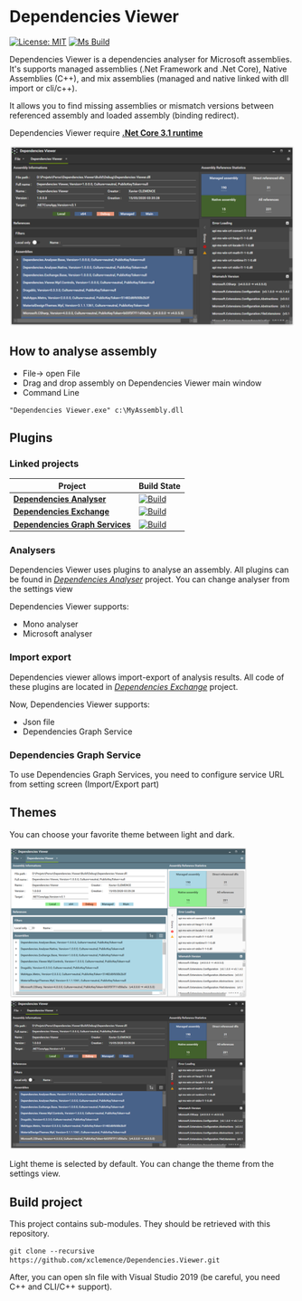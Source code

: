 # Dependencies Viewer

[![License: MIT](https://img.shields.io/badge/License-MIT-yellow.svg)](https://opensource.org/licenses/MIT)
[![Ms Build][github-actions-badge]][github-actions]

Dependencies Viewer is a dependencies analyser for Microsoft assemblies. It's supports managed assemblies (.Net Framework and .Net Core), Native Assemblies (C++), and mix assemblies (managed and native linked with dll import or cli/c++).

It allows you to find missing assemblies or mismatch versions between referenced assembly and loaded assembly (binding redirect).

Dependencies Viewer require [**.Net Core 3.1 runtime**](https://dotnet.microsoft.com/download/dotnet-core/3.1)

<img src="doc/images/viewer-dark.png"/>

## How to analyse assembly 
- File-> open File
- Drag and drop assembly on Dependencies Viewer main window
- Command Line 
```
"Dependencies Viewer.exe" c:\MyAssembly.dll
```

## Plugins

### Linked projects
|        Project                                        |                Build State                                | 
| ----------------------------------------------------- | --------------------------------------------------------- | 
| [**Dependencies Analyser**][analyser-url]             |      [![Build][analyser-badge]][analyser-url]             | 
| [**Dependencies Exchange**][exchange-url]             |      [![Build][exchange-badge]][exchange-url]             | 
| [**Dependencies Graph Services**][graph-service-url]  |      [![Build][graph-service-badge]][graph-service-url]   | 

### Analysers

Dependencies Viewer uses plugins to analyse an assembly. All plugins can be found in [*Dependencies Analyser*][analyser-url] project. You can change analyser from the settings view

Dependencies Viewer supports:
- Mono analyser
- Microsoft analyser

### Import export 

Dependencies viewer allows import-export of analysis results. All code of these plugins are located in [*Dependencies Exchange*][exchange-url] project.

Now, Dependencies Viewer supports:
- Json file
- Dependencies Graph Service

### Dependencies Graph Service

To use Dependencies Graph Services, you need to configure service URL from setting screen (Import/Export part)

## Themes
You can choose your favorite theme between light and dark.

<img src="doc/images/viewer-light.png" width="420"/>  <img src="doc/images/viewer-dark.png" width="420"/>

Light theme is selected by default. You can change the theme from the settings view.

## Build project

This project contains sub-modules. They should be retrieved with this repository.

```
git clone --recursive https://github.com/xclemence/Dependencies.Viewer.git
```

After, you can open sln file with Visual Studio 2019 (be careful, you need C++ and CLI/C++ support).

[github-actions]:                  https://github.com/xclemence/Dependencies.Viewer/actions
[github-actions-badge]:            https://github.com/xclemence/Dependencies.Viewer/workflows/Build/badge.svg?branch=master

[graph-service-url]:               https://github.com/xclemence/Dependencies-graph-services
[graph-service-badge]:             https://github.com/xclemence/Dependencies-graph-services/workflows/Build/badge.svg?branch=master

[analyser-badge]:                  https://github.com/xclemence/Dependencies.Viewer/workflows/Ms%20Build/badge.svg
[analyser-url]:                    https://github.com/xclemence/Dependencies.Viewer

[exchange-badge]:                   https://github.com/xclemence/Dependencies.Exchange/workflows/WPF%20.NET%20Core/badge.svg?branch=master
[exchange-url]:                     https://github.com/xclemence/Dependencies.Exchange
